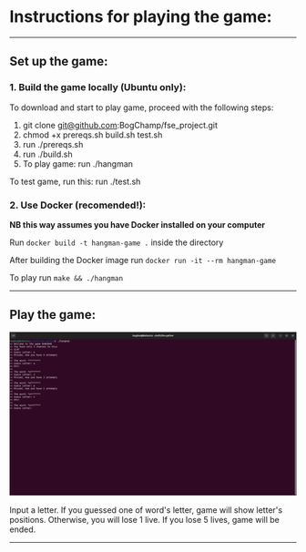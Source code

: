 # Instructions for playing the game:

----
## Set up the game: 

### 1. Build the game locally (Ubuntu only): 
To download and start to play game, proceed with the following steps:
1) git clone git@github.com:BogChamp/fse_project.git
2) chmod +x prereqs.sh build.sh test.sh
3) run ./prereqs.sh
4) run ./build.sh
5) To play game: run ./hangman

To test game, run this:
run ./test.sh

### 2. Use Docker (recomended!):

**NB this way assumes you have Docker installed on your computer**

Run `docker build -t hangman-game .` inside the directory

After building the Docker image run `docker run -it --rm hangman-game`

To play run `make && ./hangman`

---
## Play the game:
![Example of the play](https://github.com/BogChamp/fse_project/blob/game/example.png?raw=true)

Input a letter. If you guessed one of word's letter, game will show letter's positions. 
Otherwise, you will lose 1 live. If you lose 5 lives, game will be ended.

----
